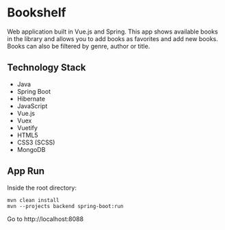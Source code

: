 # Bookshelf

Web application built in Vue.js and Spring. This app shows available books in the library and allows you to add books as favorites and add new books. Books can also be filtered by genre, author or title.

## Technology Stack

- Java
- Spring Boot
- Hibernate
- JavaScript
- Vue.js
- Vuex
- Vuetify
- HTML5
- CSS3 (SCSS)
- MongoDB

## App Run

Inside the root directory:

```
mvn clean install
mvn --projects backend spring-boot:run
```

Go to http://localhost:8088
